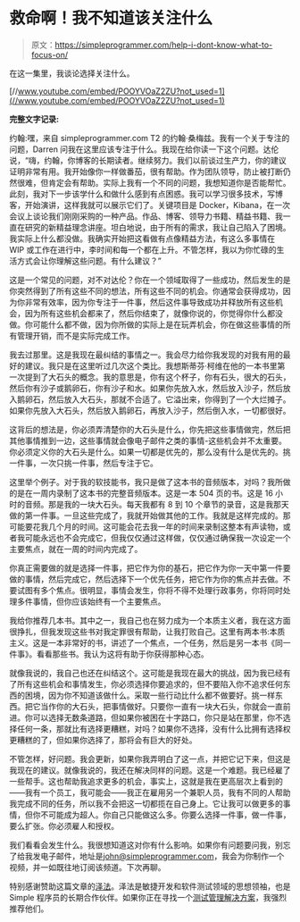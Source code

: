 # 救命啊！我不知道该关注什么

> 原文：<https://simpleprogrammer.com/help-i-dont-know-what-to-focus-on/>

在这一集里，我谈论选择关注什么。

[//www.youtube.com/embed/POOYVOaZ2ZU?not_used=1](//www.youtube.com/embed/POOYVOaZ2ZU?not_used=1)

**完整文字记录:**

约翰:嘿，来自 simpleprogrammer.com T2 的约翰·桑梅兹。我有一个关于专注的问题，Darren 问我在这里应该专注于什么。我现在给你读一下这个问题。达伦说，“嗨，约翰，你博客的长期读者。继续努力。我们以前谈过生产力，你的建议证明非常有用。我开始像你一样做番茄，很有帮助。作为团队领导，防止被打断仍然很难，但肯定会有帮助。实际上我有一个不同的问题，我想知道你是否能帮忙。此刻，我对下一步该学什么和做什么感到有点困惑。我可以学习很多技术，写博客，开始演讲，这样我就可以展示它们了。关键项目是 Docker，Kibana，在一次会议上谈论我们刚刚采购的一种产品。作品、博客、领导力书籍、精益书籍、我一直在研究的新精益理念讲座。坦白地说，由于所有的需求，我让自己陷入了困境。我实际上什么都没做。我确实开始把这看做有点像精益方法，有这么多事情在 WIP 或工作在进行中，李时间和每一个都在上升。不管怎样，我以为你忙碌的生活方式会让你理解这些问题。有什么建议？”

这是一个常见的问题，对不对达伦？你在一个领域取得了一些成功，然后发生的是你突然得到了所有这些不同的想法，所有这些不同的机会。你通常会获得成功，因为你非常有效率，因为你专注于一件事，然后这件事导致成功并释放所有这些机会，因为所有这些机会都来了，然后你结束了，就像你说的，你觉得你什么都没做。你可能什么都不做，因为你所做的实际上是在玩弄机会，你在做这些事情的所有管理开销，而不是实际完成工作。

我去过那里。这是我现在最纠结的事情之一。我会尽力给你我发现的对我有用的最好的建议。我只是在这里听过几次这个类比。我想斯蒂芬·柯维在他的一本书里第一次提到了大石头的概念。我的意思是，你有这个杯子，你有石头，很大的石头，然后你有沙子或鹅卵石，你有沙子和水。如果你先放入水，然后放入沙子，然后放入鹅卵石，然后放入大石头，那就不合适了。它溢出来，你得到了一个大烂摊子。如果你先放入大石头，然后放入鹅卵石，再放入沙子，然后倒入水，一切都很好。

这背后的想法是，你必须弄清楚你的大石头是什么，你先把这些事情做完，然后把其他事情推到一边，这些事情就会像电子邮件之类的事情-这些机会并不太重要。你必须定义你的大石头是什么。如果一切都是优先的，那么没有什么是优先的。挑一件事，一次只挑一件事，然后专注于它。

这里举个例子。对于我的软技能书，我只是做了这本书的音频版本，对吗？我所做的是在一周内录制了这本书的完整音频版本。这是一本 504 页的书。这是 16 小时的音频。那是我的一块大石头。每天我都有 8 到 10 个章节的录音，这是我那天做的第一件事。一旦这些完成了，我就开始做其他的工作。我就是这样完成的。那可能要花我几个月的时间。这可能会花去我一年的时间来录制这整本有声读物，或者我可能永远也不会完成它，但我仅仅通过这样做，仅仅通过确保我一次设定一个主要焦点，就在一周的时间内完成了。

你真正需要做的就是选择一件事，把它作为你的基石，把它作为你一天中第一件要做的事情，然后完成它，然后选择下一个优先任务，把它作为你的焦点并去做。不要试图有多个焦点。很明显，事情会发生，你将不得不处理行政事务，你将同时处理多件事情，但你应该始终有一个主要焦点。

我给你推荐几本书。其中之一，我自己也在努力成为一个本质主义者，我在这方面很挣扎，但我发现这些书对我定罪很有帮助，让我打败自己。这里有两本书:本质主义。这是一本非常好的书，讲述了一个焦点，一个任务，然后是另一本书《同一件事》。看看那些书。我认为这将有助于你获得那种心态。

就像我说的，我自己也还在纠结这个。这可能是我现在最大的挑战，因为我已经有了所有这些机会和事情发生，你必须选择你要追求的，但不要陷入你不追求任何东西的困境，因为你不知道该做什么。采取一些行动比什么都不做要好。挑一样东西。把它当作你的大石头，把事情做好。只要你一直有一块大石头，你就会一直前进。你可以选择无数条道路，但如果你被困在十字路口，你只是站在那里，你不选择任何一条，那就比有选择更糟糕，对吗？如果你不选择，没有什么比拥有选择权更糟糕的了，但如果你选择了，那将会有巨大的好处。

不管怎样，好问题。我会更新，如果你我弄明白了这一点，并把它记下来，但这是我现在的建议。就像我说的，我还在解决同样的问题。这是一个难题。我已经雇了一些帮手。这也帮助我追求更多的机会，事实上，这就是我在更高层次上看到的——我有一个员工，我可能会——我正在雇用另一个兼职人员，我有不同的人帮助我完成不同的任务，所以我不会把这一切都揽在自己身上。它让我可以做更多的事情，但你不可能成为超人。你自己只能做这么多。你要么选择一件事，做一件事，要么扩张。你必须雇人和授权。

我们看看会发生什么。我很想知道这对你有什么影响。如果你有问题要问我，别忘了给我发电子邮件，地址是[john@simpleprogrammer.com](mailto:john@simpleprogrammer.com)，我会为你制作一个视频，并一如既往地订阅该频道。下次再聊。

特别感谢赞助这篇文章的[泽法](http://www.getzephyr.com/)。泽法是敏捷开发和软件测试领域的思想领袖，也是 Simple 程序员的长期合作伙伴。如果你正在寻找一个[测试管理解决方案](http://www.getzephyr.com/)，我强烈推荐他们。
